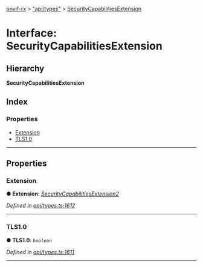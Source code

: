 [onvif-rx](../README.md) > ["api/types"](../modules/_api_types_.md) > [SecurityCapabilitiesExtension](../interfaces/_api_types_.securitycapabilitiesextension.md)

# Interface: SecurityCapabilitiesExtension

## Hierarchy

**SecurityCapabilitiesExtension**

## Index

### Properties

* [Extension](_api_types_.securitycapabilitiesextension.md#extension)
* [TLS1.0](_api_types_.securitycapabilitiesextension.md#tls1_0)

---

## Properties

<a id="extension"></a>

###  Extension

**● Extension**: *[SecurityCapabilitiesExtension2](_api_types_.securitycapabilitiesextension2.md)*

*Defined in [api/types.ts:1612](https://github.com/patrickmichalina/onvif-rx/blob/d62cee9/src/api/types.ts#L1612)*

___
<a id="tls1_0"></a>

###  TLS1.0

**● TLS1.0**: *`boolean`*

*Defined in [api/types.ts:1611](https://github.com/patrickmichalina/onvif-rx/blob/d62cee9/src/api/types.ts#L1611)*

___

